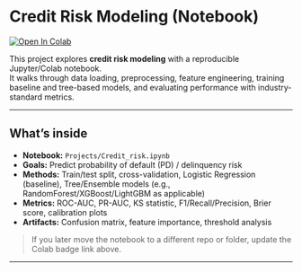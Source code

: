 # Credit Risk Modeling (Notebook)

[![Open In Colab](https://colab.research.google.com/assets/colab-badge.svg)](https://colab.research.google.com/github/hlee014e/Projects/blob/main/Credit_risk.ipynb)



This project explores **credit risk modeling** with a reproducible Jupyter/Colab notebook.  
It walks through data loading, preprocessing, feature engineering, training baseline and tree-based models, and evaluating performance with industry-standard metrics.

---

## What’s inside

- **Notebook:** `Projects/Credit_risk.ipynb`
- **Goals:** Predict probability of default (PD) / delinquency risk  
- **Methods:** Train/test split, cross-validation, Logistic Regression (baseline), Tree/Ensemble models (e.g., RandomForest/XGBoost/LightGBM as applicable)  
- **Metrics:** ROC-AUC, PR-AUC, KS statistic, F1/Recall/Precision, Brier score, calibration plots  
- **Artifacts:** Confusion matrix, feature importance, threshold analysis

> If you later move the notebook to a different repo or folder, update the Colab badge link above.

---



